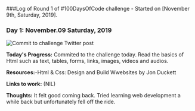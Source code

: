 ###Log of Round 1 of #100DaysOfCode challenge - Started on [November 9th, Saturday, 2019].

### Day 1: November.09 Saturday, 2019

<img src="D:\Github Projects\100-days-of-code\Day1.png" alt="Commit to challenge Twitter post">

**Today's Progress:** Commited to the challenge today. Read the basics of Html such as text, tables, forms, links, images, videos and audios.

**Resources:**-Html & Css: Design and Build Wwebsites by Jon Duckett

**Links to work:** (NIL)

**Thoughts:** It felt good coming back. Tried learning web development a while back but unfortunately fell off the ride.



